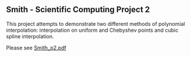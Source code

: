 ## Smith - Scientific Computing Project 2

This project attempts to demonstrate two different methods of polynomial interpolation: interpolation on uniform and Chebyshev points and cubic spline interpolation. 

Please see [Smith_p2.pdf](Smith_p2.pdf)
